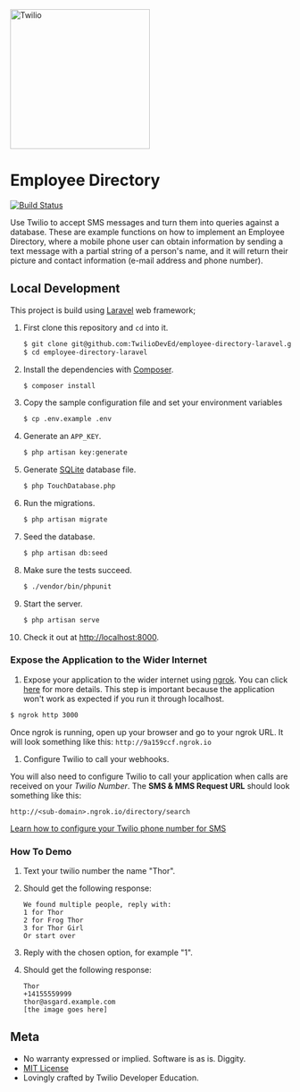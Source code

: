 <a href="https://www.twilio.com">
  <img src="https://static0.twilio.com/marketing/bundles/marketing/img/logos/wordmark-red.svg" alt="Twilio" width="250" />
</a>

# Employee Directory

[![Build Status](https://travis-ci.org/TwilioDevEd/employee-directory-laravel.svg?branch=master)](https://travis-ci.org/TwilioDevEd/employee-directory-laravel)

Use Twilio to accept SMS messages and turn them into queries against a database.
These are example functions on how to implement an Employee Directory, where a mobile
phone user can obtain information by sending a text message with a partial string
of a person's name, and it will return their picture and contact information
(e-mail address and phone number).

## Local Development

This project is build using [Laravel](http://laravel.com/) web framework;

1. First clone this repository and `cd` into it.

   ```bash
   $ git clone git@github.com:TwilioDevEd/employee-directory-laravel.git
   $ cd employee-directory-laravel
   ```

1. Install the dependencies with [Composer](https://getcomposer.org/).

   ```bash
   $ composer install
   ```

1. Copy the sample configuration file and set your environment variables
   ```bash
   $ cp .env.example .env
   ```

1. Generate an `APP_KEY`.

   ```bash
   $ php artisan key:generate
   ```

1. Generate [SQLite](https://www.sqlite.org/) database file.

   ```bash
   $ php TouchDatabase.php
   ```

1. Run the migrations.
   ```bash
   $ php artisan migrate
   ```

1. Seed the database.

   ```bash
   $ php artisan db:seed
   ```

1. Make sure the tests succeed.

   ```bash
   $ ./vendor/bin/phpunit
   ```

1. Start the server.

   ```bash
   $ php artisan serve
   ```

1. Check it out at [http://localhost:8000](http://localhost:8000).

### Expose the Application to the Wider Internet

1. Expose your application to the wider internet using [ngrok](http://ngrok.com). You can click
  [here](#expose-the-application-to-the-wider-internet) for more details. This step
  is important because the application won't work as expected if you run it through
  localhost.

  ```bash
  $ ngrok http 3000
  ```

  Once ngrok is running, open up your browser and go to your ngrok URL. It will
  look something like this: `http://9a159ccf.ngrok.io`

1. Configure Twilio to call your webhooks.

  You will also need to configure Twilio to call your application when calls are received
  on your _Twilio Number_. The **SMS & MMS Request URL** should look something like this:

  ```
  http://<sub-domain>.ngrok.io/directory/search
  ```

   [Learn how to configure your Twilio phone number for SMS](https://support.twilio.com/hc/en-us/articles/223136047-Configure-a-Twilio-Phone-Number-to-Receive-and-Respond-to-Messages#h_5fd3801f-8241-421f-ad0f-8fb6c25ba68c)

### How To Demo

1. Text your twilio number the name "Thor".

1. Should get the following response:

   ```
   We found multiple people, reply with:
   1 for Thor
   2 for Frog Thor
   3 for Thor Girl
   Or start over
   ```

1. Reply with the chosen option, for example "1".

1. Should get the following response:

   ```
   Thor
   +14155559999
   thor@asgard.example.com
   [the image goes here]
   ```

## Meta

* No warranty expressed or implied. Software is as is. Diggity.
* [MIT License](http://www.opensource.org/licenses/mit-license.html)
* Lovingly crafted by Twilio Developer Education.
